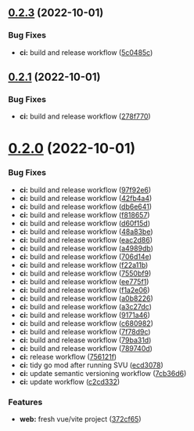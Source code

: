 ## [0.2.3](https://github.com/QuantStop/QuantStopTerminal/compare/v0.2.2...v0.2.3) (2022-10-01)


### Bug Fixes

* **ci:** build and release workflow ([5c0485c](https://github.com/QuantStop/QuantStopTerminal/commit/5c0485c04f0125095865de05ec022db74b90d73c))

## [0.2.1](https://github.com/QuantStop/QuantStopTerminal/compare/v0.2.0...v0.2.1) (2022-10-01)


### Bug Fixes

* **ci:** build and release workflow ([278f770](https://github.com/QuantStop/QuantStopTerminal/commit/278f770868e43627f02fe2d7acf769a322c0f4e2))

# [0.2.0](https://github.com/QuantStop/QuantStopTerminal/compare/v0.1.6...v0.2.0) (2022-10-01)


### Bug Fixes

* **ci:** build and release workflow ([97f92e6](https://github.com/QuantStop/QuantStopTerminal/commit/97f92e650a88e674ab9796f74cb0d3ece2ef7ea2))
* **ci:** build and release workflow ([42fb4a4](https://github.com/QuantStop/QuantStopTerminal/commit/42fb4a495c9a20f4c7c0a7664a53988ac1c99529))
* **ci:** build and release workflow ([db6e641](https://github.com/QuantStop/QuantStopTerminal/commit/db6e641c7b5030cdec7f503dd4892b59e0625207))
* **ci:** build and release workflow ([f818657](https://github.com/QuantStop/QuantStopTerminal/commit/f81865710606ec2038d6f39c749c29cc1dfd515e))
* **ci:** build and release workflow ([d60f15d](https://github.com/QuantStop/QuantStopTerminal/commit/d60f15db7c02b1e71e93959a7f2f1f66216d1d77))
* **ci:** build and release workflow ([48a83be](https://github.com/QuantStop/QuantStopTerminal/commit/48a83beb7a61937c3cd95bb4792c163a75588aa0))
* **ci:** build and release workflow ([eac2d86](https://github.com/QuantStop/QuantStopTerminal/commit/eac2d86e721d0181bd414717e8514fb9dba49523))
* **ci:** build and release workflow ([a4989db](https://github.com/QuantStop/QuantStopTerminal/commit/a4989db7f553de5309c3ef3b758f4cebd8f4b6b6))
* **ci:** build and release workflow ([706d14e](https://github.com/QuantStop/QuantStopTerminal/commit/706d14e44f196a65c5116edfb5635733a9ed896f))
* **ci:** build and release workflow ([f22a11b](https://github.com/QuantStop/QuantStopTerminal/commit/f22a11b53fbcef8200e0e5cd0ce29e1664a48baa))
* **ci:** build and release workflow ([7550bf9](https://github.com/QuantStop/QuantStopTerminal/commit/7550bf9112cfdaab256b8cdcfc7ef2315fa6b3a8))
* **ci:** build and release workflow ([ee775f1](https://github.com/QuantStop/QuantStopTerminal/commit/ee775f109257cca39abf55e3504c9c2b4d8ea65b))
* **ci:** build and release workflow ([f1a2e06](https://github.com/QuantStop/QuantStopTerminal/commit/f1a2e06dbeab5b46aad8b3ade365e4cdbe55ce00))
* **ci:** build and release workflow ([a0b8226](https://github.com/QuantStop/QuantStopTerminal/commit/a0b822670654e1229867f2742cfcaff6a2e765b7))
* **ci:** build and release workflow ([a3c27dc](https://github.com/QuantStop/QuantStopTerminal/commit/a3c27dc44f40417e5dd82c0cf20d445f3980e939))
* **ci:** build and release workflow ([9171a46](https://github.com/QuantStop/QuantStopTerminal/commit/9171a466eeed1b197fa8eca13c23212573d2a891))
* **ci:** build and release workflow ([c680982](https://github.com/QuantStop/QuantStopTerminal/commit/c6809829ef338aaa1c0237bd534343ab78fdc869))
* **ci:** build and release workflow ([7f78d9c](https://github.com/QuantStop/QuantStopTerminal/commit/7f78d9c7c2650af7369f35bcfc540257bf0cfe47))
* **ci:** build and release workflow ([79ba31d](https://github.com/QuantStop/QuantStopTerminal/commit/79ba31d7b6f1779abfba959ad5c1a5559f41ff00))
* **ci:** build and release workflow ([789740d](https://github.com/QuantStop/QuantStopTerminal/commit/789740dd4a444305f6481208e1224e73057bf63e))
* **ci:** release workflow ([756121f](https://github.com/QuantStop/QuantStopTerminal/commit/756121f0b126419dcbedab9df0b405c52497fcf7))
* **ci:** tidy go mod after running SVU ([ecd3078](https://github.com/QuantStop/QuantStopTerminal/commit/ecd30786e5a65434779a506f758250e8825438de))
* **ci:** update semantic versioning workflow ([7cb36d6](https://github.com/QuantStop/QuantStopTerminal/commit/7cb36d609ff15b6d14e70826b7e0057eb5ccfd12))
* **ci:** update workflow ([c2cd332](https://github.com/QuantStop/QuantStopTerminal/commit/c2cd332654da9e4b9db3c465a156b606d03446b1))


### Features

* **web:** fresh vue/vite project ([372cf65](https://github.com/QuantStop/QuantStopTerminal/commit/372cf659d213be03fe69f736a8614850fdf41706))

